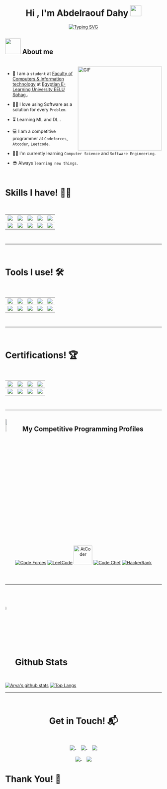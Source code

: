 <h1 align="center"> Hi , I'm Abdelraouf Dahy
	<picture> 
		<img src="https://media.giphy.com/media/hvRJCLFzcasrR4ia7z/giphy.gif" width="35"> 
	</picture>
</h1>

<p align="center">
    <a href="https://git.io/typing-svg">
        <img src="https://readme-typing-svg.demolab.com?font=Time+New+Roman&size=35&pause=1000&color=36BCF7FF&center=true&vCenter=true&width=600&height=100&lines=Computer+Science+Student;Competitive+Programmer;Software+Engineer;" alt="Typing SVG" />
    </a>
</p>


## <picture><img src = "https://github.com/ahmedbadawihosny/ahmedbadawihosny/blob/main/Images/about_me.gif?raw=true" width = 50px></picture> About me

<br>
<img align="right" height="270px" alt="GIF" src="https://media.giphy.com/media/CVtNe84hhYF9u/giphy.gif" />

- :school: I am a `student` at [Faculty of Computers & Information technology](https://www.eelu.edu.eg/academic-affairs/faculties/faculty-computers-and-information-technology) at [Egyptian E-Learning University EELU Sohag ](https://www.eelu.edu.eg/).
- :technologist: I love using Software as a solution for every `Problem`.
- ⏳ Learning ML and DL .
- :computer: I am a competitive programmer at `Codeforces`, `Atcoder`, `Leetcode`.
- :student: I’m currently learning `Computer Science` and `Software Engineering`.
- 😎 Always `learning new things`.
  
  <br> 

<h1>Skills I have! 🤸‍♂</h1>
<Br>
  
|![](https://img.shields.io/badge/Machine%20Learning-brightgreen?style=for-the-badge)|![](https://img.shields.io/badge/ML-Supervized%20Learning-brightgreen?style=for-the-badge)|![](https://img.shields.io/badge/ML-Unsupervized%20Learning-brightgreen?style=for-the-badge)|![](https://img.shields.io/badge/Web%20Scraping-red?style=for-the-badge)|![](https://img.shields.io/badge/Dashboards-red?style=for-the-badge)|
|---|---|---|---|---|
|![](https://img.shields.io/badge/Data%20Science-blue?style=for-the-badge)|![](https://img.shields.io/badge/DS-Data%20Cleaning-blue?style=for-the-badge)|![](https://img.shields.io/badge/DS-Data%20Analysis-blue?style=for-the-badge)|![](https://img.shields.io/badge/DS-Data%20Visualization-blue?style=for-the-badge)|![](https://img.shields.io/badge/And%20More!-yellow?style=for-the-badge)|
  
  
<Br>
<hr>
<Br>
<h1>Tools I use! 🛠️</h1>
<Br>
 
|![](https://img.shields.io/badge/Python-FFD43B?style=for-the-badge&logo=python&logoColor=darkgreen)|![](https://img.shields.io/badge/TensorFlow-FF6F00?style=for-the-badge&logo=TensorFlow&logoColor=white)|![](https://img.shields.io/badge/scikit_learn-F7931E?style=for-the-badge&logo=scikit-learn&logoColor=white)|![](https://img.shields.io/badge/Keras-D00000?style=for-the-badge&logo=Keras&logoColor=white)|![](https://img.shields.io/badge/Jupyter-F37626.svg?&style=for-the-badge&logo=Jupyter&logoColor=white)|
|---|---|---|---|---|
|![](https://img.shields.io/badge/conda-342B029.svg?&style=for-the-badge&logo=anaconda&logoColor=white)|![](https://img.shields.io/badge/Pandas-2C2D72?style=for-the-badge&logo=pandas&logoColor=white)|![](https://img.shields.io/badge/Numpy-777BB4?style=for-the-badge&logo=numpy&logoColor=white)|![](https://img.shields.io/badge/Plotly-239120?style=for-the-badge&logo=plotly&logoColor=white)|![](https://img.shields.io/badge/And%20More!-yellow?style=for-the-badge)|
  

<Br>
<hr>
<Br>
<h1>Certifications! 🏆</h1>
<Br>
  
|[![](https://img.shields.io/badge/Introduction%20to%20Python-red?style=for-the-badge)](https://raw.githubusercontent.com/DangHaiNB/Pf/main/Certificates/Introduction%20to%20Python-1.jpg)|[![](https://img.shields.io/badge/Intermediate%20Python-blue?style=for-the-badge)](https://raw.githubusercontent.com/DangHaiNB/Pf/main/Certificates/Intermediate%20Python-1.jpg)|[![](https://img.shields.io/badge/Machine%20Learning%20for%20Everyone-green?style=for-the-badge)](https://raw.githubusercontent.com/DangHaiNB/Pf/main/Certificates/Machine%20Learning%20for%20Everyone-1.jpg)|[![](https://img.shields.io/badge/Data%20Science%20Toolbox%20-I-orange?style=for-the-badge)](https://raw.githubusercontent.com/DangHaiNB/Pf/main/Certificates/Data%20Science%20Toolbox%20-%20I-1.jpg)|
|---|---|---|---|
|[![](https://img.shields.io/badge/Data%20Science%20Toolbox%20-II-orange?style=for-the-badge)](https://raw.githubusercontent.com/DangHaiNB/Pf/main/Certificates/Data%20Science%20Toolbox%20-%20II-1.jpg)|[![](https://img.shields.io/badge/Statistical%20Thinking%20in%20Python-purple?style=for-the-badge)](https://raw.githubusercontent.com/DangHaiNB/Pf/main/Certificates/Statistical%20Thinking%20in%20Python-1.jpg)|[![](https://img.shields.io/badge/Supervized%20Learning%20with%20Sklearn-red?style=for-the-badge)](https://raw.githubusercontent.com/DangHaiNB/Pf/main/Certificates/Supervized%20Learning%20with%20Scikit-Learn-1.jpg)|[![](https://img.shields.io/badge/More%20on%20the%20Way!-yellow?style=for-the-badge)](https://github.com/DangHaiNB)|
<Br>
<hr>

## <picture><img src="https://media4.giphy.com/media/dMLmQfCO7lCA2gX3tw/giphy.gif?cid=ecf05e47ak6mwfu812269zzr8ydv529109qzpb8rszwnja9e&rid=giphy.gif&ct=s" width=10%></picture> My Competitive Programming Profiles

<p align="center">
  <a href="https://codeforces.com/profile/Moataz_Dahy" target="_blank"><img src="https://img.icons8.com/external-tal-revivo-shadow-tal-revivo/50/000000/external-codeforces-programming-competitions-and-contests-programming-community-logo-shadow-tal-revivo.png" alt="Code Forces"/></a>
	<a href="https://leetcode.com/moataz_dahy/" target="_blank"><img src="https://img.icons8.com/external-tal-revivo-shadow-tal-revivo/50/000000/external-level-up-your-coding-skills-and-quickly-land-a-job-logo-shadow-tal-revivo.png" alt="LeetCode"/></a>
	<a href="https://atcoder.jp/users/Abdelraouf_Dahy" target="_blank"><img src="https://i.ibb.co/Q9WSjDB/logo.png" alt="AtCoder" width = 60px/></a>
	<a href="https://www.codechef.com/users/super_light_68 target="_blank"><img src="https://img.icons8.com/color/50/000000/codechef.png" alt="Code Chef"/></a>
	  <a href="https://www.hackerrank.com/abdorashwan536" target="_blank"><img src="https://img.icons8.com/external-tal-revivo-color-tal-revivo/50/000000/external-hackerrank-is-a-technology-company-that-focuses-on-competitive-programming-logo-color-tal-revivo.png" alt="HackerRank"/></a>

</p>

<br><br>
<hr>
<Br>

# <picture><img src="https://raw.githubusercontent.com/ahmedbadawihosny/ahmedbadawihosny/main/Images/Statistics.gif" width=5% valign="bottom"></picture> Github Stats

<Br>
  
[![Arya's github stats](https://github-readme-stats.vercel.app/api?username=Moataz899&show_icons=true&theme=merko)](https://github.com/Moataz899/github-readme-stats) [![Top Langs](https://github-readme-stats.vercel.app/api/top-langs/?username=Moataz899&layout=compact&theme=merko)](https://github.com/Moataz899/github-readme-stats)

<hr>
<Br>
<h1 align="center">Get in Touch! 📬</h1>
<Br>
<p align="center">
<a href="https://linkedin.com/in/moataz-abdelraouf" target="_blank">
    <img align="center" src="https://img.shields.io/badge/moataz-abdelraouf-0077B5?style=for-the-badge&logo=linkedin&logoColor=white" />
</a>
&nbsp;&nbsp;&nbsp;
<a href="mailto:abdelraoufdahy@gmail.com" target="_blank">
    <img align="center" src="https://img.shields.io/badge/abdelraoufdahy@gmail.com-D14836?style=for-the-badge&logo=gmail&logoColor=white" />
</a>
&nbsp;&nbsp;&nbsp;
<a href="https://github.com/Moataz899" target="_blank">
    <img align="center" src="https://img.shields.io/badge/abdelraouf-100000?style=for-the-badge&logo=github&logoColor=white" />
</a>
<br><br>
<a href="https://www.kaggle.com/abdelraoufdahy" target="_blank">
    <img align="center" src="https://img.shields.io/badge/kaggle-20BEFF?style=for-the-badge&logo=kaggle&logoColor=white" />
</a>
&nbsp;&nbsp;&nbsp;
<a href="https://twitter.com/MoatazDahy" target="_blank">
    <img align="center" src="https://img.shields.io/badge/twitter-1DA1F2?style=for-the-badge&logo=twitter&logoColor=white" />
</a>
</p>
<h1>Thank You! 👦</h1>
<Br>
  
